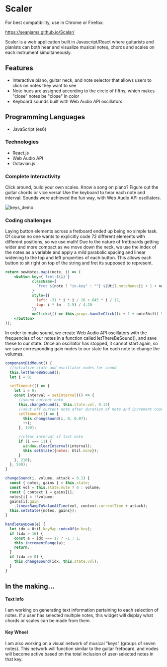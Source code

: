 # Scaler

For best compatibility, use in Chrome or Firefox:

https://seanjams.github.io/Scalar/

Scaler is a web application built in Javascript/React where guitarists and pianists can both hear and visualize musical notes, chords and scales on each instrument simultaneously.

## Features

- Interactive piano, guitar neck, and note selector that allows users to click on notes they want to see
- Note hues are assigned according to the circle of fifths, which makes "close" notes be "close" in color
- Keyboard sounds built with Web Audio API oscillators

## Programming Languages
- JavaScript (es6)

### Technologies
- React.js
- Web Audio API
- Octavian.js

### Complete Interactivity

Click around, build your own scales. Know a song on piano? Figure out the guitar chords or vice versa! Use the keyboard to hear each note and interval. Sounds were achieved the fun way, with Web Audio API oscillators.

![keys_demo](/images/keys_demo.gif)

### Coding challenges

Laying button elements across a fretboard ended up being no simple task. Of course no one wants to explicitly code 72 different elements with different positions, so we use math! Due to the nature of fretboards getting wider and more compact as we move down the neck, we use the index of the notes as a variable and apply a mild parabolic spacing and linear widening to the top and left properties of each button. This allows each button to sit right on top of the string and fret its supposed to represent.

```jsx
return newNotes.map((note, i) => (
    <button key={`fret-${i}`}
            className={
              `fret ${note ? "in-key" : ""} ${Util.noteNames[i + 1 + noteShift]}`
            }
            style={{
              left: -31 * i * i / 20 + 645 * i / 12,
              top: i * (n - 2.5) / 4.20
            }}
            onClick={() => this.props.handleClick((i + 1 + noteShift) % 12)}>
    </button>
));
```

In order to make sound, we create Web Audio API oscillators with the frequencies of our notes in a function called letThereBeSound(), and save these to our state. Once an oscillator has stopped, it cannot start again, so we save corresponding gain nodes to our state for each note to change the volumes.

```jsx
componentDidMount() {
  //intialize state and oscillator nodes for sound
  this.letThereBeSound();
  let i = 0;

  setTimeout(() => {
    let i = 0;
    const interval = setInterval(() => {
      //sound current note
      this.changeSound(i, this.state.vol, 0.13)
      //shut off current note after duration of note and increment counter
      setTimeout(() => {
        this.changeSound(i, 0, 0.07);
        ++i;
      }, 130);

      //clear interval if last note
      if (i === 11) {
        window.clearInterval(interval);
        this.setState({notes: Util.none});
      }
    }, 210);
  }, 500);
}

changeSound(i, volume, attack = 0.1) {
  const { notes, gains } = this.state;
  const vol = this.state.mute ? 0 : volume;
  const { context } = gains[i];
  notes[i] = !!volume;
  gains[i].gain
    .linearRampToValueAtTime(vol, context.currentTime + attack);
  this.setState({notes, gains});
}

handleKeyDown(e) {
  let idx = Util.keyMap.indexOf(e.key);
  if (idx > 16) {
    const a = idx === 17 ? -1 : 1;
    this.incrementRange(a);
    return;
  }
  if (idx >= 0) {
    this.changeSound(idx, this.state.vol);
  }
}
```

## In the making...

#### Text Info

I am working on generating text information pertaining to each selection of notes. If a user has selected multiple notes, this widget will display what chords or scales can be made from them.

#### Key Wheel

I am also working on a visual network of musical "keys" (groups of seven notes). This network will function similar to the guitar fretboard, and nodes will become active based on the total inclusion of user-selected notes in that key.
